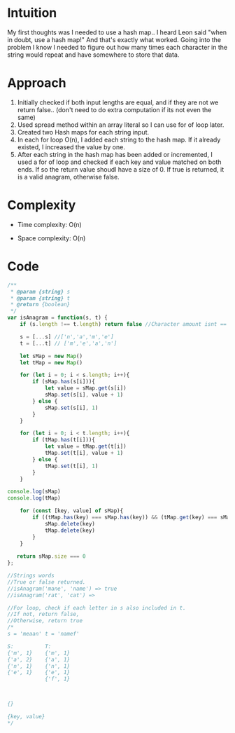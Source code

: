 

# Intuition
<!-- Describe your first thoughts on how to solve this problem. -->
My first thoughts was I needed to use a hash map.. I heard Leon said "when in doubt, use a hash map!" And that's exactly what worked. Going into the problem I know I needed to figure out how many times each character in the string would repeat and have somewhere to store that data. 

# Approach
<!-- Describe your approach to solving the problem. -->
1. Initially checked if both input lengths are equal, and if they are not we return false.. (don't need to do extra computation if its not even the same)
2. Used spread method within an array literal so I can use for of loop later.
3. Created two Hash maps for each string input.
4. In each for loop O(n), I added each string to the hash map. If it already existed, I increased the value by one.
5. After each string in the hash map has been added or incremented, I used a for of loop and checked if each key and value matched on both ends. If so the return value shoudl have a size of 0. If true is returned, it is a valid anagram, otherwise false.

# Complexity
- Time complexity: O(n)
<!-- Add your time complexity here, e.g. $$O(n)$$ -->

- Space complexity: O(n)
<!-- Add your space complexity here, e.g. $$O(n)$$ -->

# Code
```js
/**
 * @param {string} s
 * @param {string} t
 * @return {boolean}
 */
var isAnagram = function(s, t) {
    if (s.length !== t.length) return false //Character amount isnt ==

    s = [...s] //['n','a','m','e']
    t = [...t] // ['m','e','a','n']

    let sMap = new Map()
    let tMap = new Map()

    for (let i = 0; i < s.length; i++){
        if (sMap.has(s[i])){
            let value = sMap.get(s[i])
            sMap.set(s[i], value + 1)
        } else {
            sMap.set(s[i], 1)
        }
    }

    for (let i = 0; i < t.length; i++){
        if (tMap.has(t[i])){
            let value = tMap.get(t[i])
            tMap.set(t[i], value + 1)
        } else {
            tMap.set(t[i], 1)
        }
    }

console.log(sMap)
console.log(tMap)

    for (const [key, value] of sMap){
        if ((tMap.has(key) === sMap.has(key)) && (tMap.get(key) === sMap.get(key))){
            sMap.delete(key)
            tMap.delete(key)
        } 
    }
   
   return sMap.size === 0
};

//Strings words
//True or false returned.
//isAnagram('mane', 'name') => true
//isAnagram('rat', 'cat') => 

//For loop, check if each letter in s also included in t. 
//If not, return false,
//Otherwise, return true
/* 
s = 'meaan' t = 'namef'

S:          T:
{'m', 1}    {'m', 1}
{'a', 2}    {'a', 1}
{'n', 1}    {'n', 1}
{'e', 1}    {'e', 1}
            {'f', 1}



{}

{key, value}
*/ 
```